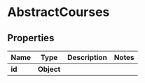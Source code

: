 

# AbstractCourses


## Properties

| Name | Type | Description | Notes |
|------------ | ------------- | ------------- | -------------|
|**id** | **Object** |  |  |



